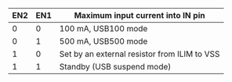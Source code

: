 <!--
 Copyright (c) 2024 David Such
 
 This software is released under the MIT License.
 https://opensource.org/licenses/MIT
-->

| EN2 | EN1 | Maximum input current into IN pin     |
|-----|-----|---------------------------------------|
|  0  |  0  | 100 mA, USB100 mode                   |
|  0  |  1  | 500 mA, USB500 mode                   |
|  1  |  0  | Set by an external resistor from ILIM to VSS |
|  1  |  1  | Standby (USB suspend mode)            |